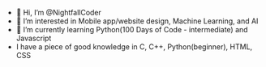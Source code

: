 - 👋 Hi, I’m @NightfallCoder
- 👀 I’m interested in Mobile app/website design, Machine Learning, and AI
- 🌱 I’m currently learning Python(100 Days of Code - intermediate) and Javascript
- I have a piece of good knowledge in C, C++, Python(beginner), HTML, CSS

<!---
NightfallCoder/NightfallCoder is a ✨ special ✨ repository because its `README.md` (this file) appears on your GitHub profile.
You can click the Preview link to take a look at your changes.
--->

